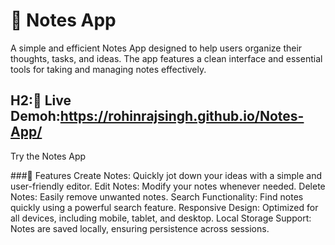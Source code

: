 # 📝 Notes App
A simple and efficient Notes App designed to help users organize their thoughts, tasks, and ideas. The app features a clean interface and essential tools for taking and managing notes effectively.

## H2:🔗 Live Demoh:https://rohinrajsingh.github.io/Notes-App/
Try the Notes App

###🚀 Features
Create Notes: Quickly jot down your ideas with a simple and user-friendly editor.
Edit Notes: Modify your notes whenever needed.
Delete Notes: Easily remove unwanted notes.
Search Functionality: Find notes quickly using a powerful search feature.
Responsive Design: Optimized for all devices, including mobile, tablet, and desktop.
Local Storage Support: Notes are saved locally, ensuring persistence across sessions.
